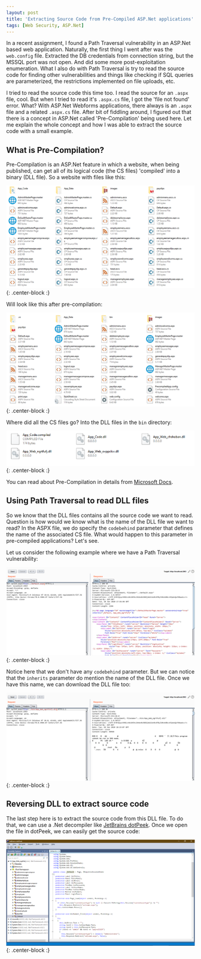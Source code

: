 ```yaml
---
layout: post
title: 'Extracting Source Code from Pre-Compiled ASP.Net applications'
tags: [Web Security, ASP.Net]
---
```


In a recent assignment, I found a Path Traversal vulnerability in an ASP.Net based web application. Naturally, the first thing I went after was the `web.config` file. Extracted the DB credentials from connection string, but the MSSQL port was not open. And did some more post-exploitation enumeration. What I also do with Path Traversal is try to read the source code for finding other vulnerabilities and things like checking if SQL queries are parameterized, the restrictions implemented on file uploads, etc.

I tried to read the source code this time too. I read the source for an `.aspx` file, cool. But when I tried to read it's `.aspx.cs` file, I got the 'file not found' error. What? With ASP.Net Webforms applications, there always is an `.aspx` file and a related `.aspx.cs` file. After bit of fiddling around, I figured out that there is a concept in ASP.Net called 'Pre-Compilation' being used here. Let me explain the whole concept and how I was able to extract the source code with a small example.

## What is Pre-Compilation?

Pre-Compilation is an ASP.Net feature in which a website, when being published, can get all of its logical code (the CS files) 'compiled' into a binary (DLL file). So a website with files like this:

![Image](/img/blog/2020/precompilation/1.png){: .center-block :}

Will look like this after pre-compilation:

![Image](/img/blog/2020/precompilation/2.png){: .center-block :}

Where did all the CS files go? Into the DLL files in the `bin` directory:

![Image](/img/blog/2020/precompilation/3.png){: .center-block :}

You can read about Pre-Compilation in details from [Microsoft Docs](https://docs.microsoft.com/en-us/aspnet/web-forms/overview/older-versions-getting-started/deploying-web-site-projects/precompiling-your-website-cs).

## Using Path Traversal to read DLL files

So we know that the DLL files contains all the source code we want to read. Question is how would we know what is the name of the DLL file we want to read? In the ASPX file, we do specify the `codebehind` parameter that defines the name of the associated CS file. What would happen to this parameter in pre-compiled applications? Let's see.

Let us consider the following example where we have a Path Traversal vulnerability:

![Image](/img/blog/2020/precompilation/4.png){: .center-block :}

Notice here that we don't have any `codebehind` parameter. But we can notice that the `inherits` parameter do mention the name of the DLL file. Once we have this name, we can download the DLL file too:

![Image](/img/blog/2020/precompilation/5.png){: .center-block :}

## Reversing DLL to extract source code

The last step here is to extract the source code from this DLL file. To do that, we can use a .Net decompiler like [JetBrains dotPeek](https://www.jetbrains.com/decompiler/). Once we open the file in dotPeek, we can easily get the source code:

![Image](/img/blog/2020/precompilation/6.png){: .center-block :}

